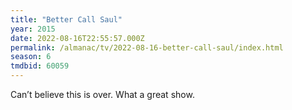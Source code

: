 ```yaml
---
title: "Better Call Saul"
year: 2015
date: 2022-08-16T22:55:57.000Z
permalink: /almanac/tv/2022-08-16-better-call-saul/index.html
season: 6
tmdbid: 60059
---
```


Can’t believe this is over. What a great show. 
